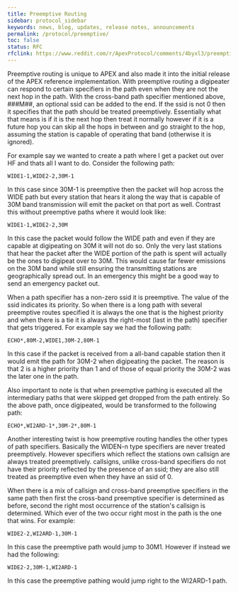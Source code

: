 ```yaml
---
title: Preemptive Routing
sidebar: protocol_sidebar
keywords: news, blog, updates, release notes, announcements
permalink: /protocol/preemptive/
toc: false
status: RFC
rfclink: https://www.reddit.com/r/ApexProtocol/comments/4byxl3/preemptive_routing_rfc/
---
```


Preemptive routing is unique to APEX and also made it into the initial release
of the APEX reference implementation. With preemptive routing a digipeater can
respond to certain specifiers in the path even when they are not the next hop
in the path. With the cross-band path specifier mentioned above, ###M##, an
optional ssid can be added to the end. If the ssid is not 0 then it specifies
that the path should be treated preemptively. Essentially what that means is if
it is the next hop then treat it normally however if it is a future hop you can
skip all the hops in between and go straight to the hop, assuming the station
is capable of operating that band (otherwise it is ignored).

For example say we wanted to create a path where I get a packet out over HF and
thats all I want to do. Consider the following path:

    WIDE1-1,WIDE2-2,30M-1

In this case since 30M-1 is preemptive then the packet will hop across the WIDE
path but every station that hears it along the way that is capable of 30M band
transmission will emit the packet on that port as well. Contrast this without
preemptive paths where it would look like:

    WIDE1-1,WIDE2-2,30M

In this case the packet would follow the WIDE path and even if they are capable
at digipeating on 30M it will not do so. Only the very last stations that hear
the packet after the WIDE portion of the path is spent will actually be the ones
to digipeat over to 30M. This would cause far fewer emissions on the 30M band
while still ensuring the transmitting stations are geographically spread out.
In an emergency this might be a good way to send an emergency packet out.

When a path specifier has a non-zero ssid it is preemptive. The value of the
ssid indicates its priority. So when there is a long path with several
preemptive routes specified it is always the one that is the highest priority
and when there is a tie it is always the right-most (last in the path)
specifier that gets triggered. For example say we had the following path:

    ECHO*,80M-2,WIDE1,30M-2,80M-1

In this case if the packet is received from a all-band capable station then it
would emit the path for 30M-2 when digipeating the packet. The reason is that 2
is a higher priority than 1 and of those of equal priority the 30M-2 was the
later one in the path.

Also important to note is that when preemptive pathing is executed all the
intermediary paths that were skipped get dropped from the path entirely. So the
above path, once digipeated, would be transformed to the following path:

    ECHO*,WI2ARD-1*,30M-2*,80M-1

Another interesting twist is how preemptive routing handles the other types of
path specifiers. Basically the WIDEN-n type specifiers are never treated
preemptively. However specifiers which reflect the stations own callsign are
always treated preemptively. callsigns, unlike cross-band specifiers do not
have their priority reflected by the presence of an ssid; they are also still
treated as preemptive even when they have an ssid of 0.

When there is a mix of callsign and cross-band preemptive specifiers in the same
path then first the cross-band preemptive specifier is determined as before,
second the right most occurrence of the station's callsign is determined. Which
ever of the two occur right most in the path is the one that wins. For example:

    WIDE2-2,WI2ARD-1,30M-1

In this case the preemptive path would jump to 30M1. However if instead we had
the following:

    WIDE2-2,30M-1,WI2ARD-1

In this case the preemptive pathing would jump right to the WI2ARD-1 path.
